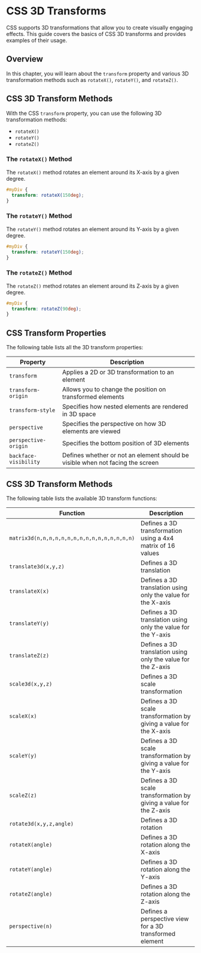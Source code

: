 # CSS 3D Transforms
CSS supports 3D transformations that allow you to create visually engaging effects. This guide covers the basics of CSS 3D transforms and provides examples of their usage.
## Overview
In this chapter, you will learn about the `transform` property and various 3D transformation methods such as `rotateX()`, `rotateY()`, and `rotateZ()`.

## CSS 3D Transform Methods

With the CSS `transform` property, you can use the following 3D transformation methods:

- `rotateX()`
- `rotateY()`
- `rotateZ()`

### The `rotateX()` Method

The `rotateX()` method rotates an element around its X-axis by a given degree.

```css
#myDiv {
  transform: rotateX(150deg);
}
```

### The `rotateY()` Method

The `rotateY()` method rotates an element around its Y-axis by a given degree.

```css
#myDiv {
  transform: rotateY(150deg);
}
```

### The `rotateZ()` Method

The `rotateZ()` method rotates an element around its Z-axis by a given degree.

```css
#myDiv {
  transform: rotateZ(90deg);
}
```

## CSS Transform Properties

The following table lists all the 3D transform properties:

| Property            | Description                                               |
|---------------------|-----------------------------------------------------------|
| `transform`         | Applies a 2D or 3D transformation to an element           |
| `transform-origin`  | Allows you to change the position on transformed elements |
| `transform-style`   | Specifies how nested elements are rendered in 3D space    |
| `perspective`       | Specifies the perspective on how 3D elements are viewed   |
| `perspective-origin`| Specifies the bottom position of 3D elements              |
| `backface-visibility`| Defines whether or not an element should be visible when not facing the screen |

## CSS 3D Transform Methods

The following table lists the available 3D transform functions:

| Function                            | Description                                                         |
|-------------------------------------|---------------------------------------------------------------------|
| `matrix3d(n,n,n,n,n,n,n,n,n,n,n,n,n,n,n,n)` | Defines a 3D transformation using a 4x4 matrix of 16 values |
| `translate3d(x,y,z)`                | Defines a 3D translation                                            |
| `translateX(x)`                     | Defines a 3D translation using only the value for the X-axis        |
| `translateY(y)`                     | Defines a 3D translation using only the value for the Y-axis        |
| `translateZ(z)`                     | Defines a 3D translation using only the value for the Z-axis        |
| `scale3d(x,y,z)`                    | Defines a 3D scale transformation                                   |
| `scaleX(x)`                         | Defines a 3D scale transformation by giving a value for the X-axis  |
| `scaleY(y)`                         | Defines a 3D scale transformation by giving a value for the Y-axis  |
| `scaleZ(z)`                         | Defines a 3D scale transformation by giving a value for the Z-axis  |
| `rotate3d(x,y,z,angle)`             | Defines a 3D rotation                                               |
| `rotateX(angle)`                    | Defines a 3D rotation along the X-axis                              |
| `rotateY(angle)`                    | Defines a 3D rotation along the Y-axis                              |
| `rotateZ(angle)`                    | Defines a 3D rotation along the Z-axis                              |
| `perspective(n)`                    | Defines a perspective view for a 3D transformed element             |
